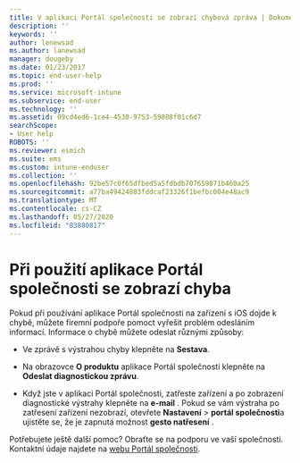 ```yaml
---
title: V aplikaci Portál společnosti se zobrazí chybová zpráva | Dokumentace Microsoftu
description: ''
keywords: ''
author: lenewsad
ms.author: lanewsad
manager: dougeby
ms.date: 01/23/2017
ms.topic: end-user-help
ms.prod: ''
ms.service: microsoft-intune
ms.subservice: end-user
ms.technology: ''
ms.assetid: 09cd4ed6-1ce4-4530-9753-59808f01c6d7
searchScope:
- User help
ROBOTS: ''
ms.reviewer: esmich
ms.suite: ems
ms.custom: intune-enduser
ms.collection: ''
ms.openlocfilehash: 92be57c0f65dfbed5a5fdbdb707659071b460a25
ms.sourcegitcommit: a77ba49424803fddcaf23326f1befbc004e48ac9
ms.translationtype: MT
ms.contentlocale: cs-CZ
ms.lasthandoff: 05/27/2020
ms.locfileid: "83880817"
---
```

# <a name="you-get-an-error-while-using-the-company-portal-app"></a>Při použití aplikace Portál společnosti se zobrazí chyba

Pokud při používání aplikace Portál společnosti na zařízení s iOS dojde k chybě, můžete firemní podpoře pomoct vyřešit problém odesláním informací. Informace o chybě můžete odeslat různými způsoby:

- Ve zprávě s výstrahou chyby klepněte na **Sestava**.

- Na obrazovce **O produktu** aplikace Portál společnosti klepněte na **Odeslat diagnostickou zprávu**.

- Když jste v aplikaci Portál společnosti, zatřeste zařízení a po zobrazení diagnostické výstrahy klepněte na **e-mail** . Pokud se vám výstraha po zatřesení zařízení nezobrazí, otevřete **Nastavení**  >  **portál společnosti**a ujistěte se, že je zapnutá možnost **gesto natřesení** .

Potřebujete ještě další pomoc? Obraťte se na podporu ve vaší společnosti. Kontaktní údaje najdete na [webu Portál společnosti](https://go.microsoft.com/fwlink/?linkid=2010980).

